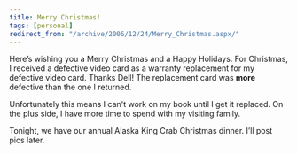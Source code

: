 ```yaml
---
title: Merry Christmas!
tags: [personal]
redirect_from: "/archive/2006/12/24/Merry_Christmas.aspx/"
---
```


Here’s wishing you a Merry Christmas and a Happy Holidays. For
Christmas, I received a defective video card as a warranty replacement
for my defective video card. Thanks Dell! The replacement card was
**more** defective than the one I returned.

Unfortunately this means I can't work on my book until I get it
replaced. On the plus side, I have more time to spend with my visiting
family.

Tonight, we have our annual Alaska King Crab Christmas dinner. I’ll post
pics later.

